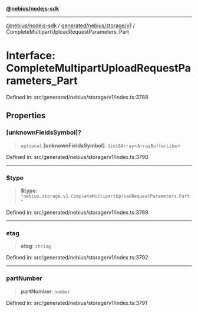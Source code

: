 [**@nebius/nodejs-sdk**](../../../../../README.md)

---

[@nebius/nodejs-sdk](../../../../../README.md) / [generated/nebius/storage/v1](../README.md) / CompleteMultipartUploadRequestParameters_Part

# Interface: CompleteMultipartUploadRequestParameters_Part

Defined in: src/generated/nebius/storage/v1/index.ts:3788

## Properties

### \[unknownFieldsSymbol\]?

> `optional` **\[unknownFieldsSymbol\]**: `Uint8Array`\<`ArrayBufferLike`\>

Defined in: src/generated/nebius/storage/v1/index.ts:3790

---

### $type

> **$type**: `"nebius.storage.v1.CompleteMultipartUploadRequestParameters.Part"`

Defined in: src/generated/nebius/storage/v1/index.ts:3789

---

### etag

> **etag**: `string`

Defined in: src/generated/nebius/storage/v1/index.ts:3792

---

### partNumber

> **partNumber**: `number`

Defined in: src/generated/nebius/storage/v1/index.ts:3791
